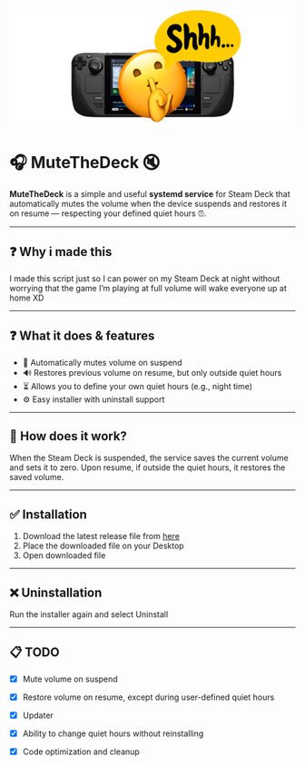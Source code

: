 <p align="center">
  <img src="MuteTheDeck.png" alt="MuteTheDeckBanner" width="600" />
</p>

# 🎧 MuteTheDeck 🔇

**MuteTheDeck** is a simple and useful **systemd service** for Steam Deck that automatically mutes the volume when the device suspends and restores it on resume — respecting your defined quiet hours ⏰.

---

## ❓ Why i made this

I made this script just so I can power on my Steam Deck at night without worrying that the game I’m playing at full volume will wake everyone up at home XD

---

## ❓ What it does & features
 
- 🔕 Automatically mutes volume on suspend  
- 🔊 Restores previous volume on resume, but only outside quiet hours  
- ⏳ Allows you to define your own quiet hours (e.g., night time)  
- ⚙️ Easy installer with uninstall support  

---

## 🤔 How does it work?  
When the Steam Deck is suspended, the service saves the current volume and sets it to zero. Upon resume, if outside the quiet hours, it restores the saved volume.

---

## ✅ Installation  

1. Download the latest release file from [here](https://github.com/LordQuerix/MuteTheDeck/releases/latest/download/MuteTheDeck.desktop)  
2. Place the downloaded file on your Desktop  
3. Open downloaded file

---

## ❌ Uninstallation  

Run the installer again and select Uninstall

---

## 📋 TODO

- [x] Mute volume on suspend  
- [x] Restore volume on resume, except during user-defined quiet hours  
- [x] Updater
- [x] Ability to change quiet hours without reinstalling  
- [x] Code optimization and cleanup


